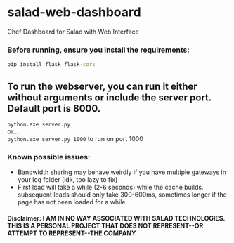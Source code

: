 # salad-web-dashboard
Chef Dashboard for Salad with Web Interface


### Before running, ensure you install the requirements:
```cmd
pip install flask flask-cors
```

## To run the webserver, you can run it either without arguments or include the server port. Default port is 8000.

`python.exe server.py`<br>
or...<br>
`python.exe server.py 1000` to run on port 1000

### Known possible issues:
- Bandwidth sharing may behave weirdly if you have multiple gateways in your log folder (idk, too lazy to fix)
- First load will take a while (2-6 seconds) while the cache builds. subsequent loads should only take 300-600ms, sometimes longer if the page has not been loaded for a while.

#### Disclaimer: I AM IN NO WAY ASSOCIATED WITH SALAD TECHNOLOGIES. THIS IS A PERSONAL PROJECT THAT DOES NOT REPRESENT--OR ATTEMPT TO REPRESENT--THE COMPANY
